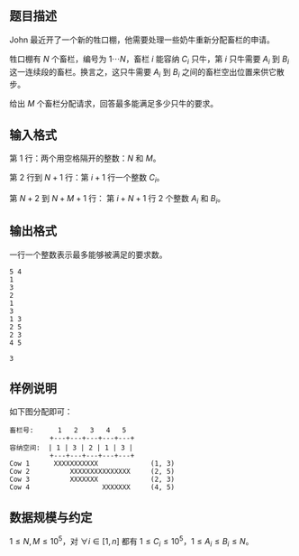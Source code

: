 

## 题目描述

John 最近开了一个新的牲口棚，他需要处理一些奶牛重新分配畜栏的申请。

牲口棚有 $N$ 个畜栏，编号为 $1\cdots N$，畜栏 $i$ 能容纳 $C_i$ 只牛，第 $i$ 只牛需要 $A_i$ 到 $B_i$ 这一连续段的畜栏。换言之，这只牛需要 $A_i$ 到 $B_i$ 之间的畜栏空出位置来供它散步。

给出 $M$ 个畜栏分配请求，回答最多能满足多少只牛的要求。

## 输入格式

第 $1$ 行：两个用空格隔开的整数：$N$ 和 $M$。

第 $2$ 行到 $N+1$ 行：第 $i+1$ 行一个整数 $C_i$。

第 $N+2$ 到 $N+M+1$ 行： 第 $i+N+1$ 行 $2$ 个整数 $A_i$ 和 $B_i$。

## 输出格式

一行一个整数表示最多能够被满足的要求数。

```input1
5 4
1
3
2
1
3
1 3
2 5
2 3
4 5

```

```output1
3
```

## 样例说明

如下图分配即可：

```
畜栏号:      1   2   3   4   5
          +---+---+---+---+---+
容纳空间:  | 1 | 3 | 2 | 1 | 3 |  
          +---+---+---+---+---+
Cow 1      XXXXXXXXXXX             (1, 3)
Cow 2          XXXXXXXXXXXXXXX     (2, 5)
Cow 3          XXXXXXX             (2, 3)
Cow 4                  XXXXXXX     (4, 5)
```

## 数据规模与约定

$1\le N,M\le 10^5$，对 $\forall i \in [1,n]$ 都有 $1\le C_i \le 10^5$，$1\le A_i\le B_i\le N$。